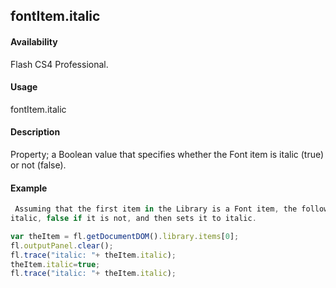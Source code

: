 ## fontItem.italic

#### Availability

Flash CS4 Professional.

#### Usage

fontItem.italic

#### Description

Property; a Boolean value that specifies whether the Font item is italic (true) or not (false).

#### Example

```javascript
 Assuming that the first item in the Library is a Font item, the following code displays true in the Output panel if it is
italic, false if it is not, and then sets it to italic.

var theItem = fl.getDocumentDOM().library.items[0];
fl.outputPanel.clear();
fl.trace("italic: "+ theItem.italic);
theItem.italic=true;
fl.trace("italic: "+ theItem.italic);

```